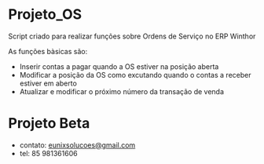 # Projeto_OS

Script criado para realizar funções sobre Ordens de Serviço no ERP Winthor

As funções bàsicas são:

* Inserir contas a pagar quando a OS estiver na posição aberta
* Modificar a posição da OS como excutando quando o contas a receber estiver em aberto
* Atualizar e modificar o  próximo número da transação de venda

# Projeto Beta

* contato: eunixsolucoes@gmail.com
* tel: 85 981361606
